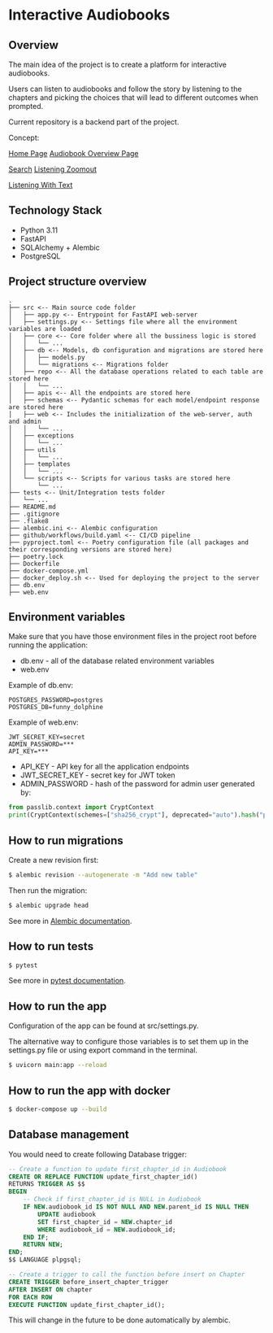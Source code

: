 # Interactive Audiobooks

## Overview

The main idea of the project is to create a platform for interactive audiobooks. 

Users can listen to audiobooks and follow the story by listening to the chapters and picking the choices that will lead to different outcomes when prompted.

Current repository is a backend part of the project.

Concept:

[Home Page](./docs/img/Home.png)
[Audiobook Overview Page](./docs/img/Audiobook-Overview-Page.png)

[Search](./docs/img/Search-Found.png)
[Listening Zoomout](./docs/img/Listening-zoomout.png)

[Listening With Text](./docs/img/Listening-fulltext.png)

## Technology Stack

- Python 3.11
- FastAPI
- SQLAlchemy + Alembic
- PostgreSQL


## Project structure overview
```
.
├── src <-- Main source code folder
│   ├── app.py <-- Entrypoint for FastAPI web-server
│   ├── settings.py <-- Settings file where all the environment variables are loaded
│   ├── core <-- Core folder where all the bussiness logic is stored
│   │   └── ...
│   ├── db <-- Models, db configuration and migrations are stored here
│   │   ├── models.py
│   │   └── migrations <-- Migrations folder
│   ├── repo <-- All the database operations related to each table are stored here
│   │   └── ...
│   ├── apis <-- All the endpoints are stored here
│   ├── schemas <-- Pydantic schemas for each model/endpoint response are stored here
│   ├── web <-- Includes the initialization of the web-server, auth and admin
│   │   └── ... 
│   ├── exceptions
│   │   └── ...
│   ├── utils
│   │   └── ...
│   ├── templates
│   │   └── ...
│   └── scripts <-- Scripts for various tasks are stored here
│       └── ...
├── tests <-- Unit/Integration tests folder
│   └── ...
├── README.md
├── .gitignore
├── .flake8
├── alembic.ini <-- Alembic configuration
├── github/workflows/build.yaml <-- CI/CD pipeline
├── pyproject.toml <-- Poetry configuration file (all packages and their corresponding versions are stored here)
├── poetry.lock
├── Dockerfile
├── docker-compose.yml
├── docker_deploy.sh <-- Used for deploying the project to the server
├── db.env
├── web.env
```

## Environment variables

Make sure that you have those environment files in the project root before running the application:

- db.env - all of the database related environment variables
- web.env

Example of db.env:
```
POSTGRES_PASSWORD=postgres
POSTGRES_DB=funny_dolphine
```

Example of web.env:

```
JWT_SECRET_KEY=secret
ADMIN_PASSWORD=***
API_KEY=***
```
- API_KEY - API key for all the application endpoints
- JWT_SECRET_KEY - secret key for JWT token
- ADMIN_PASSWORD - hash of the password for admin user generated by: 

```python
from passlib.context import CryptContext
print(CryptContext(schemes=["sha256_crypt"], deprecated="auto").hash("password"))
```


## How to run migrations

Create a new revision first:
```bash
$ alembic revision --autogenerate -m "Add new table"
```

Then run the migration:
```bash
$ alembic upgrade head
```

See more in [Alembic documentation](https://alembic.sqlalchemy.org/en/latest/tutorial.html#create-a-migration-script).

## How to run tests

```bash
$ pytest
```

See more in [pytest documentation](https://docs.pytest.org/en/stable/usage.html).

## How to run the app
Configuration of the app can be found at src/settings.py.

The alternative way to configure those variables is to set them up in the settings.py file or using export command in the terminal.

```bash
$ uvicorn main:app --reload
```

## How to run the app with docker

```bash
$ docker-compose up --build
```


## Database management

You would need to create following Database trigger:

```sql
-- Create a function to update first_chapter_id in Audiobook
CREATE OR REPLACE FUNCTION update_first_chapter_id()
RETURNS TRIGGER AS $$
BEGIN
    -- Check if first_chapter_id is NULL in Audiobook
    IF NEW.audiobook_id IS NOT NULL AND NEW.parent_id IS NULL THEN
        UPDATE audiobook
        SET first_chapter_id = NEW.chapter_id
        WHERE audiobook_id = NEW.audiobook_id;
    END IF;
    RETURN NEW;
END;
$$ LANGUAGE plpgsql;

-- Create a trigger to call the function before insert on Chapter
CREATE TRIGGER before_insert_chapter_trigger
AFTER INSERT ON chapter
FOR EACH ROW
EXECUTE FUNCTION update_first_chapter_id();
```

This will change in the future to be done automatically by alembic.

